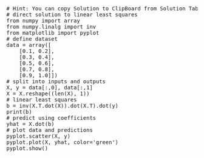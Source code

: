 <pre class="file" data-target="clipboard">
# Hint: You can copy Solution to ClipBoard from Solution Tab in Step 3
# direct solution to linear least squares
from numpy import array
from numpy.linalg import inv
from matplotlib import pyplot
# define dataset
data = array([
	[0.1, 0.2],
	[0.3, 0.4],
	[0.5, 0.6],
	[0.7, 0.8],
	[0.9, 1.0]])
# split into inputs and outputs
X, y = data[:,0], data[:,1]
X = X.reshape((len(X), 1))
# linear least squares
b = inv(X.T.dot(X)).dot(X.T).dot(y)
print(b)
# predict using coefficients
yhat = X.dot(b)
# plot data and predictions
pyplot.scatter(X, y)
pyplot.plot(X, yhat, color='green')
pyplot.show()

</pre>
